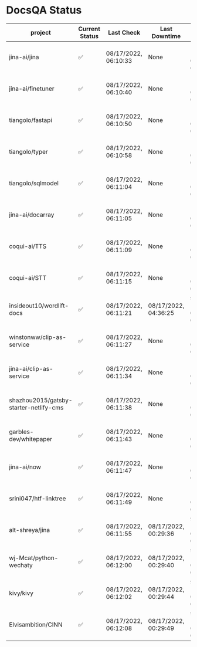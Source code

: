 # DocsQA Status

|               project                |Current Status|     Last Check     |   Last Downtime    |              % Uptime              |
|--------------------------------------|--------------|--------------------|--------------------|------------------------------------|
|jina-ai/jina                          |✅            |08/17/2022, 06:10:33|None                |100.000 (since 08/15/2022, 07:09:42)|
|jina-ai/finetuner                     |✅            |08/17/2022, 06:10:40|None                |100.000 (since 08/15/2022, 07:09:42)|
|tiangolo/fastapi                      |✅            |08/17/2022, 06:10:50|None                |100.000 (since 08/15/2022, 07:09:42)|
|tiangolo/typer                        |✅            |08/17/2022, 06:10:58|None                |100.000 (since 08/15/2022, 07:09:42)|
|tiangolo/sqlmodel                     |✅            |08/17/2022, 06:11:04|None                |100.000 (since 08/15/2022, 07:09:42)|
|jina-ai/docarray                      |✅            |08/17/2022, 06:11:05|None                |100.000 (since 08/15/2022, 07:09:42)|
|coqui-ai/TTS                          |✅            |08/17/2022, 06:11:09|None                |100.000 (since 08/15/2022, 07:09:42)|
|coqui-ai/STT                          |✅            |08/17/2022, 06:11:15|None                |100.000 (since 08/15/2022, 07:09:42)|
|insideout10/wordlift-docs             |✅            |08/17/2022, 06:11:21|08/17/2022, 04:36:25|96.696 (since 08/15/2022, 07:09:42) |
|winstonww/clip-as-service             |✅            |08/17/2022, 06:11:27|None                |100.000 (since 08/15/2022, 07:09:42)|
|jina-ai/clip-as-service               |✅            |08/17/2022, 06:11:34|None                |100.000 (since 08/15/2022, 07:09:42)|
|shazhou2015/gatsby-starter-netlify-cms|✅            |08/17/2022, 06:11:38|None                |100.000 (since 08/15/2022, 07:09:42)|
|garbles-dev/whitepaper                |✅            |08/17/2022, 06:11:43|None                |100.000 (since 08/15/2022, 07:09:42)|
|jina-ai/now                           |✅            |08/17/2022, 06:11:47|None                |100.000 (since 08/15/2022, 07:09:42)|
|srini047/htf-linktree                 |✅            |08/17/2022, 06:11:49|None                |100.000 (since 08/15/2022, 07:09:42)|
|alt-shreya/jina                       |✅            |08/17/2022, 06:11:55|08/17/2022, 00:29:36|94.329 (since 08/15/2022, 07:09:42) |
|wj-Mcat/python-wechaty                |✅            |08/17/2022, 06:12:00|08/17/2022, 00:29:40|94.331 (since 08/15/2022, 07:09:42) |
|kivy/kivy                             |✅            |08/17/2022, 06:12:02|08/17/2022, 00:29:44|94.328 (since 08/15/2022, 07:09:42) |
|Elvisambition/CINN                    |✅            |08/17/2022, 06:12:08|08/17/2022, 00:29:49|94.330 (since 08/15/2022, 07:09:42) |

